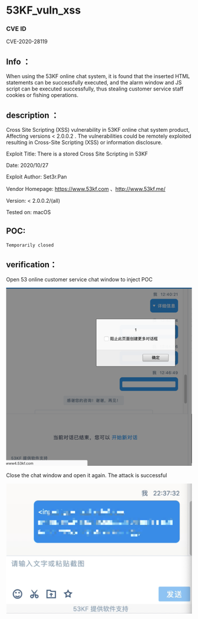 # 53KF_vuln_xss
### CVE ID 
CVE-2020-28119
## Info ：
When using the 53KF online chat system, it is found that the inserted HTML statements can be successfully executed, and the alarm window and JS script can be executed successfully, thus stealing customer service staff cookies or fishing operations.

## description ：

Cross Site Scripting (XSS) vulnerability in 53KF online chat system product, Affecting versions < 2.0.0.2 . The vulnerabilities could be remotely exploited resulting in Cross-Site Scripting (XSS) or information disclosure.

Exploit Title: There is a stored Cross Site Scripting in 53KF

Date: 2020/10/27

Exploit Author: Set3r.Pan

Vendor Homepage: https://www.53kf.com 、http://www.53kf.me/

Version: < 2.0.0.2/(all)

Tested on: macOS

## POC:
```
Temporarily closed
```

## verification：
Open 53 online customer service chat window to inject POC

![Image](./imgs/CVE-2020-28119_1.png)

Close the chat window and open it again. The attack is successful

![Image](./imgs/CVE-2020-28119_2.png)
